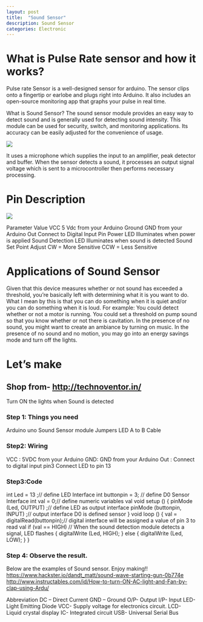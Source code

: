 ```yaml
---
layout: post
title:  "Sound Sensor"
description: Sound Sensor
categories: Electronic
---
```



# What is Pulse Rate sensor and how it works?
Pulse rate Sensor is a well-designed sensor for arduino. The sensor clips onto a fingertip or earlobe and plugs right into Arduino. It also includes an open-source monitoring app that graphs your pulse in real time.



What is Sound Sensor?
The sound sensor module provides an easy way to detect sound and is generally used for detecting sound intensity. This module can be used for security, switch, and monitoring applications. Its accuracy can be easily adjusted for the convenience of usage.

![]({{site.baseurl}}/images/Electronic/9/01.jpg)

It uses a microphone which supplies the input to an amplifier, peak detector and buffer. When the sensor detects a sound, it processes an output signal voltage 
which is sent to a microcontroller then performs necessary processing.

# Pin Description

![]({{site.baseurl}}/images/Electronic/9/02.png)

Parameter
Value
VCC
5 Vdc from your Arduino
Ground
GND from your Arduino
Out
Connect to Digital Input Pin
Power LED
Illuminates when power is applied
Sound Detection LED
Illuminates when sound is detected
Sound Set Point Adjust
CW = More Sensitive
CCW = Less Sensitive

# Applications of Sound Sensor
Given that this device measures whether or not sound has exceeded a threshold,  you’re basically left with determining what it is you want to do.   What I mean by this is that you can do something when it is quiet and/or you can do something when it is loud.  For example:
You could detect whether or not a motor is running.
You could set a threshold on pump sound so that you know whether or not there is cavitation.
In the presence of no sound,  you might want to create an ambiance by turning on music.
In the presence of no sound and no motion, you may go into an energy savings mode and turn off the lights.

# Let’s make
## Shop from- http://technoventor.in/

Turn ON the lights when Sound is detected
### Step 1: Things you need
Arduino uno
Sound Sensor module
Jumpers 
LED
A to B Cable

### Step2: Wiring
VCC : 5VDC from your Arduino
GND:  GND from your Arduino
Out : Connect to digital input pin3
Connect LED to pin 13


### Step3:Code
int Led = 13 ;// define LED Interface
int buttonpin = 3; // define D0 Sensor Interface
int val = 0;// define numeric variables val
 void setup ()
{
 pinMode (Led, OUTPUT) ;// define LED as output interface
 pinMode (buttonpin, INPUT) ;// output interface D0 is defined sensor
}
 void loop ()
{
val = digitalRead(buttonpin);// digital interface will be assigned a value of pin 3 to read val
if (val == HIGH) // When the sound detection module detects a signal, LED flashes
{
digitalWrite (Led, HIGH);
 }
 else
 {
digitalWrite (Led, LOW);
  }
}
### Step 4: Observe the result.
Below are the examples of Sound sensor. Enjoy making!!
https://www.hackster.io/dandt_matt/sound-wave-starting-gun-0b774e
http://www.instructables.com/id/How-to-turn-ON-AC-light-and-Fan-by-clap-using-Ardu/

Abbreviation
DC – Direct Current
GND – Ground 
O/P- Output
I/P- Input
LED- Light Emitting Diode
VCC-  Supply voltage for electronics circuit.
LCD- Liquid crystal display
IC- Integrated circuit
USB- Universal Serial Bus
